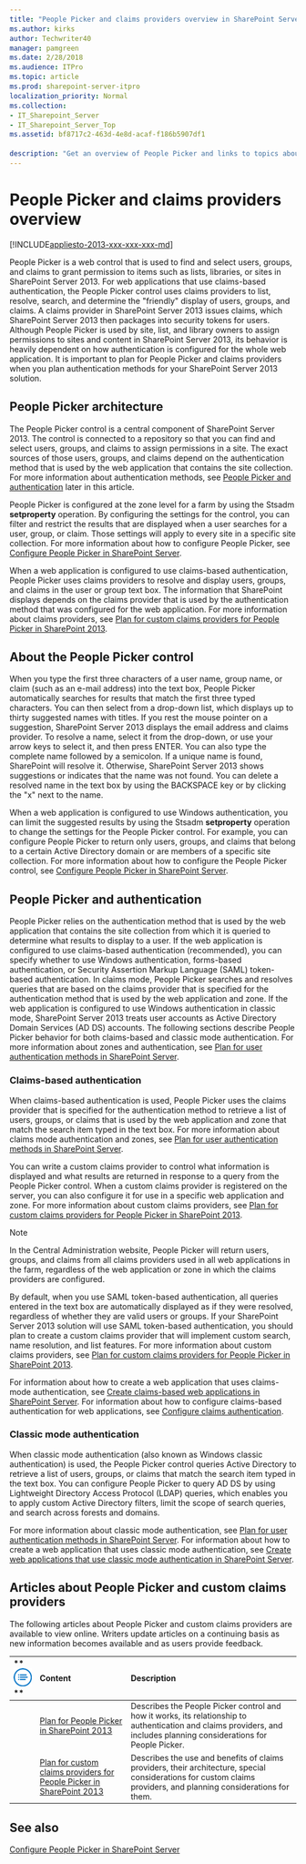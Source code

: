 ```yaml
---
title: "People Picker and claims providers overview in SharePoint Server 2013"
ms.author: kirks
author: Techwriter40
manager: pamgreen
ms.date: 2/28/2018
ms.audience: ITPro
ms.topic: article
ms.prod: sharepoint-server-itpro
localization_priority: Normal
ms.collection:
- IT_Sharepoint_Server
- IT_Sharepoint_Server_Top
ms.assetid: bf8717c2-463d-4e8d-acaf-f186b5907df1

description: "Get an overview of People Picker and links to topics about how to plan for People Picker in SharePoint Server 2013."
---
```


# People Picker and claims providers overview

[!INCLUDE[appliesto-2013-xxx-xxx-xxx-md](../includes/appliesto-2013-xxx-xxx-xxx-md.md)]
  
People Picker is a web control that is used to find and select users, groups, and claims to grant permission to items such as lists, libraries, or sites in SharePoint Server 2013. For web applications that use claims-based authentication, the People Picker control uses claims providers to list, resolve, search, and determine the "friendly" display of users, groups, and claims. A claims provider in SharePoint Server 2013 issues claims, which SharePoint Server 2013 then packages into security tokens for users. Although People Picker is used by site, list, and library owners to assign permissions to sites and content in SharePoint Server 2013, its behavior is heavily dependent on how authentication is configured for the whole web application. It is important to plan for People Picker and claims providers when you plan authentication methods for your SharePoint Server 2013 solution.
  
    
## People Picker architecture
<a name="architecture"> </a>

The People Picker control is a central component of SharePoint Server 2013. The control is connected to a repository so that you can find and select users, groups, and claims to assign permissions in a site. The exact sources of those users, groups, and claims depend on the authentication method that is used by the web application that contains the site collection. For more information about authentication methods, see [People Picker and authentication](#auth) later in this article. 
  
People Picker is configured at the zone level for a farm by using the Stsadm **setproperty** operation. By configuring the settings for the control, you can filter and restrict the results that are displayed when a user searches for a user, group, or claim. Those settings will apply to every site in a specific site collection. For more information about how to configure People Picker, see [Configure People Picker in SharePoint Server](/previous-versions/office/sharepoint-server-2010/gg602075(v=office.14)).
  
When a web application is configured to use claims-based authentication, People Picker uses claims providers to resolve and display users, groups, and claims in the user or group text box. The information that SharePoint displays depends on the claims provider that is used by the authentication method that was configured for the web application. For more information about claims providers, see [Plan for custom claims providers for People Picker in SharePoint 2013](plan-for-custom-claims-providers-for-people-picker.md).
  
## About the People Picker control
<a name="about"> </a>

When you type the first three characters of a user name, group name, or claim (such as an e-mail address) into the text box, People Picker automatically searches for results that match the first three typed characters. You can then select from a drop-down list, which displays up to thirty suggested names with titles. If you rest the mouse pointer on a suggestion, SharePoint Server 2013 displays the email address and claims provider. To resolve a name, select it from the drop-down, or use your arrow keys to select it, and then press ENTER. You can also type the complete name followed by a semicolon. If a unique name is found, SharePoint will resolve it. Otherwise, SharePoint Server 2013 shows suggestions or indicates that the name was not found. You can delete a resolved name in the text box by using the BACKSPACE key or by clicking the "x" next to the name.
  
When a web application is configured to use Windows authentication, you can limit the suggested results by using the Stsadm **setproperty** operation to change the settings for the People Picker control. For example, you can configure People Picker to return only users, groups, and claims that belong to a certain Active Directory domain or are members of a specific site collection. For more information about how to configure the People Picker control, see [Configure People Picker in SharePoint Server](/previous-versions/office/sharepoint-server-2010/gg602075(v=office.14)).
  
## People Picker and authentication
<a name="auth"> </a>

People Picker relies on the authentication method that is used by the web application that contains the site collection from which it is queried to determine what results to display to a user. If the web application is configured to use claims-based authentication (recommended), you can specify whether to use Windows authentication, forms-based authentication, or Security Assertion Markup Language (SAML) token-based authentication. In claims mode, People Picker searches and resolves queries that are based on the claims provider that is specified for the authentication method that is used by the web application and zone. If the web application is configured to use Windows authentication in classic mode, SharePoint Server 2013 treats user accounts as Active Directory Domain Services (AD DS) accounts. The following sections describe People Picker behavior for both claims-based and classic mode authentication. For more information about zones and authentication, see [Plan for user authentication methods in SharePoint Server](../security-for-sharepoint-server/plan-user-authentication.md).
  
### Claims-based authentication

When claims-based authentication is used, People Picker uses the claims provider that is specified for the authentication method to retrieve a list of users, groups, or claims that is used by the web application and zone that match the search item typed in the text box. For more information about claims mode authentication and zones, see [Plan for user authentication methods in SharePoint Server](../security-for-sharepoint-server/plan-user-authentication.md).
  
You can write a custom claims provider to control what information is displayed and what results are returned in response to a query from the People Picker control. When a custom claims provider is registered on the server, you can also configure it for use in a specific web application and zone. For more information about custom claims providers, see [Plan for custom claims providers for People Picker in SharePoint 2013](plan-for-custom-claims-providers-for-people-picker.md).
  
> [!NOTE]
> In the Central Administration website, People Picker will return users, groups, and claims from all claims providers used in all web applications in the farm, regardless of the web application or zone in which the claims providers are configured. 
  
By default, when you use SAML token-based authentication, all queries entered in the text box are automatically displayed as if they were resolved, regardless of whether they are valid users or groups. If your SharePoint Server 2013 solution will use SAML token-based authentication, you should plan to create a custom claims provider that will implement custom search, name resolution, and list features. For more information about custom claims providers, see [Plan for custom claims providers for People Picker in SharePoint 2013](plan-for-custom-claims-providers-for-people-picker.md).
  
For information about how to create a web application that uses claims-mode authentication, see [Create claims-based web applications in SharePoint Server](/previous-versions/office/sharepoint-server-2010/ee806885(v=office.14)). For information about how to configure claims-based authentication for web applications, see [Configure claims authentication](/previous-versions/office/sharepoint-server-2010/ee806886(v=office.14)).
  
### Classic mode authentication

When classic mode authentication (also known as Windows classic authentication) is used, the People Picker control queries Active Directory to retrieve a list of users, groups, or claims that match the search item typed in the text box. You can configure People Picker to query AD DS by using Lightweight Directory Access Protocol (LDAP) queries, which enables you to apply custom Active Directory filters, limit the scope of search queries, and search across forests and domains.
  
For more information about classic mode authentication, see [Plan for user authentication methods in SharePoint Server](../security-for-sharepoint-server/plan-user-authentication.md). For information about how to create a web application that uses classic mode authentication, see [Create web applications that use classic mode authentication in SharePoint Server](/previous-versions/office/sharepoint-server-2010/gg276326(v=office.14)).
  
## Articles about People Picker and custom claims providers
<a name="links"> </a>

The following articles about People Picker and custom claims providers are available to view online. Writers update articles on a continuing basis as new information becomes available and as users provide feedback.
  
|**        ![Checklist icon (not checked)](../media/mod_icon_checklist_.png)                 **|**Content**|**Description**|
|:-----|:-----|:-----|
||[Plan for People Picker in SharePoint 2013](plan-for-people-picker.md) <br/> |Describes the People Picker control and how it works, its relationship to authentication and claims providers, and includes planning considerations for People Picker.  <br/> |
||[Plan for custom claims providers for People Picker in SharePoint 2013](plan-for-custom-claims-providers-for-people-picker.md) <br/> |Describes the use and benefits of claims providers, their architecture, special considerations for custom claims providers, and planning considerations for them.  <br/> |
   
## See also
<a name="links"> </a>

[Configure People Picker in SharePoint Server](s/previous-versions/office/sharepoint-server-2010/gg602075(v=office.14))

